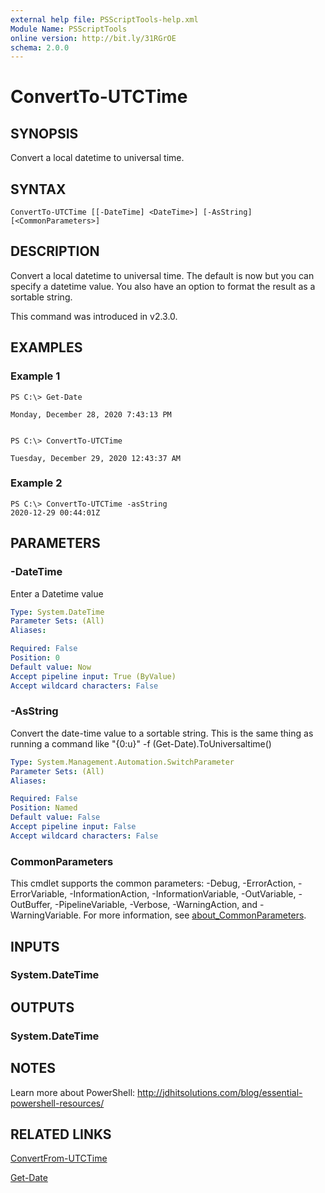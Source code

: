 ```yaml
---
external help file: PSScriptTools-help.xml
Module Name: PSScriptTools
online version: http://bit.ly/31RGrOE
schema: 2.0.0
---
```


# ConvertTo-UTCTime

## SYNOPSIS
Convert a local datetime to universal time.

## SYNTAX

```
ConvertTo-UTCTime [[-DateTime] <DateTime>] [-AsString] [<CommonParameters>]
```

## DESCRIPTION
Convert a local datetime to universal time.
The default is now but you can specify a datetime value.
You also have an option to format the result as a sortable string.

This command was introduced in v2.3.0.

## EXAMPLES

### Example 1
```
PS C:\> Get-Date

Monday, December 28, 2020 7:43:13 PM


PS C:\> ConvertTo-UTCTime

Tuesday, December 29, 2020 12:43:37 AM
```

### Example 2
```
PS C:\> ConvertTo-UTCTime -asString
2020-12-29 00:44:01Z
```

## PARAMETERS

### -DateTime
Enter a Datetime value

```yaml
Type: System.DateTime
Parameter Sets: (All)
Aliases:

Required: False
Position: 0
Default value: Now
Accept pipeline input: True (ByValue)
Accept wildcard characters: False
```

### -AsString
Convert the date-time value to a sortable string.
This is the same thing as running a command like "{0:u}" -f (Get-Date).ToUniversaltime()

```yaml
Type: System.Management.Automation.SwitchParameter
Parameter Sets: (All)
Aliases:

Required: False
Position: Named
Default value: False
Accept pipeline input: False
Accept wildcard characters: False
```

### CommonParameters
This cmdlet supports the common parameters: -Debug, -ErrorAction, -ErrorVariable, -InformationAction, -InformationVariable, -OutVariable, -OutBuffer, -PipelineVariable, -Verbose, -WarningAction, and -WarningVariable. For more information, see [about_CommonParameters](http://go.microsoft.com/fwlink/?LinkID=113216).

## INPUTS

### System.DateTime
## OUTPUTS

### System.DateTime
## NOTES
Learn more about PowerShell: http://jdhitsolutions.com/blog/essential-powershell-resources/

## RELATED LINKS

[ConvertFrom-UTCTime]()

[Get-Date]()

